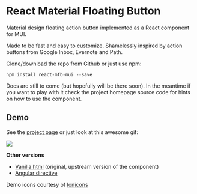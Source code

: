 # React Material Floating Button


Material design floating action button implemented as a React component for MUI.

Made to be fast and easy to customize.
~~Shamelessly~~ inspired by action buttons from Google Inbox, Evernote and Path.

Clone/download the repo from Github or just use npm:
```
npm install react-mfb-mui --save
```

Docs are still to come (but hopefully will be there soon).
In the meantime if you want to play with it check the project homepage source code for hints on how to use the component.

## Demo
See the [project page](http://nobitagit.github.io/react-material-floating-button/) or just look at this awesome gif:

<img src="http://zippy.gfycat.com/LimitedTatteredFieldmouse.gif">

**Other versions**
- [Vanilla html](https://github.com/nobitagit/material-floating-button) (original, upstream version of the component)
- [Angular directive](https://github.com/nobitagit/ng-material-floating-button)

Demo icons courtesy of [Ionicons](http://ionicons.com)
